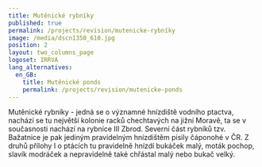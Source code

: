```yaml
---
title: Mutěnické rybníky
published: true
permalink: /projects/revision/mutenicke-rybníky
image: /media/dscn1350_610.jpg
position: 2
layout: two_columns_page
logoset: IRRVA
lang_alternatives:
  en_GB:
    title: Mutěnické ponds
    permalink: /projects/revision/mutenicke-ponds
---
```

Mutěnické rybníky  - jedná se o významné hnízdiště vodního ptactva, nachází se tu největší kolonie racků chechtavých na jižní Moravě, ta se v současnosti nachází na rybníce III Zbrod. Severní část rybníků tzv. Bažatnice je pak jediným pravidelným hnízdištěm pisily čáponohé v ČR. Z druhů přílohy I o ptácích tu pravidelně hnízdí bukáček malý, moták pochop, slavík modráček a nepravidelně také chřástal malý nebo bukač velký.
